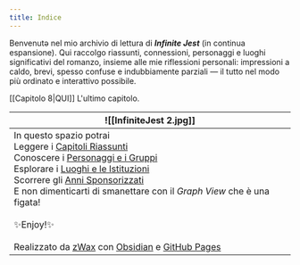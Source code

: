 ```yaml
---
title: Indice
---
```

Benvenutə nel mio archivio di lettura di **_Infinite Jest_** (in continua espansione). 
Qui raccolgo riassunti, connessioni, personaggi e luoghi significativi del romanzo, insieme alle mie riflessioni personali: impressioni a caldo, brevi, spesso confuse e indubbiamente parziali — il tutto nel modo più ordinato e interattivo possibile.

[[Capitolo 8|QUI]] L'ultimo capitolo.

| ![[InfiniteJest 2.jpg]]                                                                                                                                                                                                                                                                                                                                                                                                                                       |
| ------------------------------------------------------------------------------------------------------------------------------------------------------------------------------------------------------------------------------------------------------------------------------------------------------------------------------------------------------------------------------------------------------------------------------------------------------------- |
| In questo spazio potrai<br>Leggere i [Capitoli Riassunti](CAPITOLI/)<br>Conoscere i [Personaggi e i Gruppi](PERSONAGGI/)<br>Esplorare i [Luoghi e le Istituzioni](LUOGHI/)<br>Scorrere gli [Anni Sponsorizzati](CALENDARIO/)<br>E non dimenticarti di smanettare con il _*Graph View*_ che è una figata!<br><br>✨Enjoy!✨<br><br>Realizzato da [zWax](https://linktr.ee/zWax) con [Obsidian](https://obsidian.md/) e [GitHub Pages](https://pages.github.com/) |
